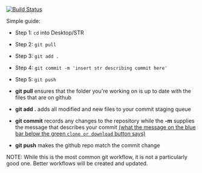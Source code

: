 [![Build Status](https://cloud.drone.io/api/badges/albertboston/test/status.svg)](https://cloud.drone.io/albertboston/test)

Simple guide:
- Step 1: ```cd``` into Desktop/STR
- Step 2: ```git pull```
- Step 3: ```git add .```
- Step 4: ```git commit -m 'insert str describing commit here'```
- Step 5: ```git push```

- **git pull** ensures that the folder you're working on is up to date with the files that are on github
- **git add .** adds all modified and new files to your commit staging queue
- **git commit** records any changes to the repository while the **-m** supplies the message that describes your commit [(what the message on the blue bar below the green ```clone or download``` button says)](https://github.com/albertboston/test/blob/master/commitmsg.png)

- **git push** makes the github repo match the commit change

NOTE: While this is the most common git workflow, it is not a particularly good one. Better workflows will be created and updated.
